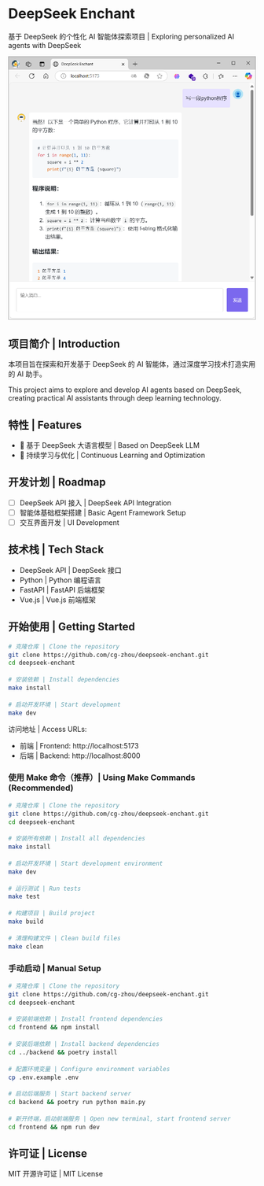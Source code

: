 # DeepSeek Enchant

基于 DeepSeek 的个性化 AI 智能体探索项目 | Exploring personalized AI agents with DeepSeek

![项目预览](/docs/preview.png)

## 项目简介 | Introduction

本项目旨在探索和开发基于 DeepSeek 的 AI 智能体，通过深度学习技术打造实用的 AI 助手。

This project aims to explore and develop AI agents based on DeepSeek, creating practical AI assistants through deep learning technology.

## 特性 | Features

- 🤖 基于 DeepSeek 大语言模型 | Based on DeepSeek LLM
- 🔄 持续学习与优化 | Continuous Learning and Optimization

## 开发计划 | Roadmap

- [ ] DeepSeek API 接入 | DeepSeek API Integration
- [ ] 智能体基础框架搭建 | Basic Agent Framework Setup
- [ ] 交互界面开发 | UI Development

## 技术栈 | Tech Stack

- DeepSeek API | DeepSeek 接口
- Python | Python 编程语言
- FastAPI | FastAPI 后端框架
- Vue.js | Vue.js 前端框架

## 开始使用 | Getting Started

```bash
# 克隆仓库 | Clone the repository
git clone https://github.com/cg-zhou/deepseek-enchant.git
cd deepseek-enchant

# 安装依赖 | Install dependencies
make install

# 启动开发环境 | Start development
make dev
```

访问地址 | Access URLs:
- 前端 | Frontend: http://localhost:5173 
- 后端 | Backend: http://localhost:8000

### 使用 Make 命令（推荐）| Using Make Commands (Recommended)

```bash
# 克隆仓库 | Clone the repository
git clone https://github.com/cg-zhou/deepseek-enchant.git
cd deepseek-enchant

# 安装所有依赖 | Install all dependencies
make install

# 启动开发环境 | Start development environment
make dev

# 运行测试 | Run tests
make test

# 构建项目 | Build project
make build

# 清理构建文件 | Clean build files
make clean
```

### 手动启动 | Manual Setup

```bash
# 克隆仓库 | Clone the repository
git clone https://github.com/cg-zhou/deepseek-enchant.git
cd deepseek-enchant

# 安装前端依赖 | Install frontend dependencies
cd frontend && npm install

# 安装后端依赖 | Install backend dependencies
cd ../backend && poetry install

# 配置环境变量 | Configure environment variables
cp .env.example .env

# 启动后端服务 | Start backend server
cd backend && poetry run python main.py

# 新开终端，启动前端服务 | Open new terminal, start frontend server
cd frontend && npm run dev
```

## 许可证 | License

MIT 开源许可证 | MIT License
